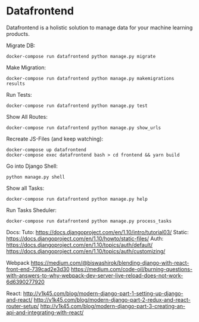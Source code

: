 # Datafrontend

Datafrontend is a holistic solution to manage data for your machine learning products.


Migrate DB:

    docker-compose run datafrontend python manage.py migrate

Make Migration:

    docker-compose run datafrontend python manage.py makemigrations results

Run Tests:

    docker-compose run datafrontend python manage.py test

Show All Routes:

    docker-compose run datafrontend python manage.py show_urls

Recreate JS-Files (and keep watching):

    docker-compose up datafrontend
    docker-compose exec datafrontend bash > cd frontend && yarn build

Go into Django Shell:

    python manage.py shell

Show all Tasks:

    docker-compose run datafrontend python manage.py help


Run Tasks Sheduler:

    docker-compose run datafrontend python manage.py process_tasks



Docs:
Tuto: https://docs.djangoproject.com/en/1.10/intro/tutorial03/
Static: https://docs.djangoproject.com/en/1.10/howto/static-files/
Auth: https://docs.djangoproject.com/en/1.10/topics/auth/default/
https://docs.djangoproject.com/en/1.10/topics/auth/customizing/

Webpack
https://medium.com/@biswashirok/blending-django-with-react-front-end-739cad2e3d30
https://medium.com/code-oil/burning-questions-with-answers-to-why-webpack-dev-server-live-reload-does-not-work-6d6390277920

React:
http://v1k45.com/blog/modern-django-part-1-setting-up-django-and-react/
http://v1k45.com/blog/modern-django-part-2-redux-and-react-router-setup/
http://v1k45.com/blog/modern-django-part-3-creating-an-api-and-integrating-with-react/